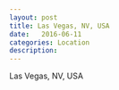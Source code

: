 ```yaml
---
layout: post
title: Las Vegas, NV, USA
date:   2016-06-11
categories: Location
description: 
---
```


Las Vegas, NV, USA
